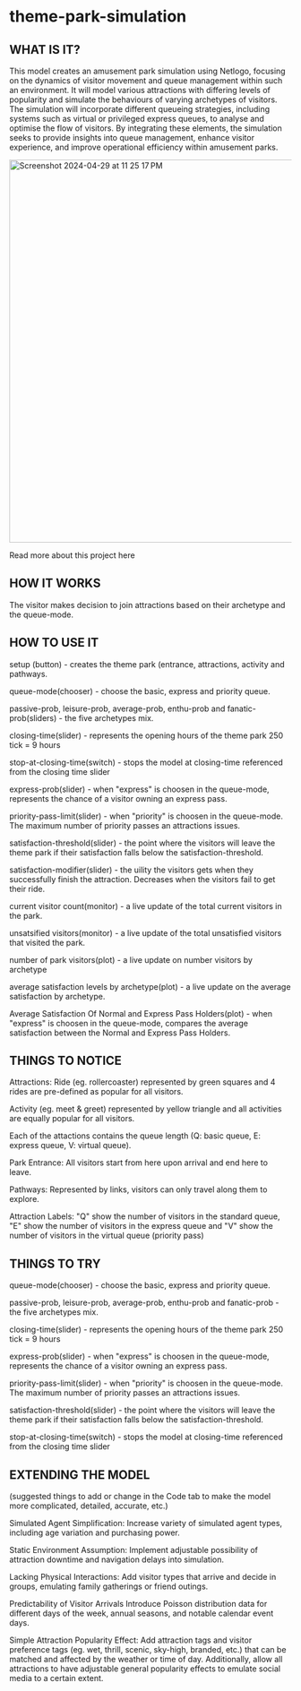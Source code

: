 # theme-park-simulation

## WHAT IS IT?

This model creates an amusement park simulation using Netlogo, focusing on the dynamics of visitor movement and queue management within such an environment. It will model various attractions with differing levels of popularity and simulate the behaviours of varying archetypes of visitors. The simulation will incorporate different queueing strategies, including systems such as virtual or privileged express queues, to analyse and optimise the flow of visitors. By integrating these elements, the simulation seeks to provide insights into queue management, enhance visitor experience, and improve operational efficiency within amusement parks.

<img width="684" alt="Screenshot 2024-04-29 at 11 25 17 PM" src="https://github.com/xavierkoo/theme-park-simulation/assets/86020207/918ce23e-cbbc-432e-8141-1221377b2d58">

Read more about this project here

## HOW IT WORKS

The visitor makes decision to join attractions based on their archetype and the queue-mode. 


## HOW TO USE IT

setup (button) - creates the theme park (entrance, attractions, activity and pathways.

queue-mode(chooser) - choose the basic, express and priority queue.

passive-prob, leisure-prob, average-prob, enthu-prob and fanatic-prob(sliders) - the five archetypes mix. 

closing-time(slider) - represents the opening hours of the theme park 250 tick = 9 hours

stop-at-closing-time(switch) - stops the model at closing-time referenced from the closing time slider

express-prob(slider) - when "express" is choosen in the queue-mode, represents the chance of a visitor owning an express pass.

priority-pass-limit(slider) - when "priority" is choosen in the queue-mode. The maximum number of priority passes an attractions issues.

satisfaction-threshold(slider) - the point where the visitors will leave the theme park if their satisfaction falls below the satisfaction-threshold.

satisfaction-modifier(slider) - the uility the visitors gets when they successfully finish the attraction. Decreases when the visitors fail to get their ride.

current visitor count(monitor) - a live update of the total current visitors in the park.

unsatsified visitors(monitor) - a live update of the total unsatisfied visitors that visited the park.

number of park visitors(plot) - a live update on number visitors by archetype

average satisfaction levels by archetype(plot) - a live update on the average satisfaction by archetype.

Average Satisfaction Of Normal and Express Pass Holders(plot) - when "express" is choosen in the queue-mode, compares the average satisfaction between the Normal and Express Pass Holders.


## THINGS TO NOTICE

Attractions: 
Ride (eg. rollercoaster) represented by green squares and 4 rides are pre-defined as popular for all visitors.

Activity (eg. meet & greet) represented by yellow triangle and all activities are equally popular for all visitors.

Each of the attactions contains the queue length (Q: basic queue, E: express queue, V: virtual queue).

Park Entrance:
All visitors start from here upon arrival and end here to leave.

Pathways:
Represented by links, visitors can only travel along them to explore.

Attraction Labels:
"Q" show the number of visitors in the standard queue, "E" show the number of visitors in the express queue and "V" show the number of visitors in the virtual queue (priority pass)
 
## THINGS TO TRY

queue-mode(chooser) - choose the basic, express and priority queue. 

passive-prob, leisure-prob, average-prob, enthu-prob and fanatic-prob - the five archetypes mix.

closing-time(slider) - represents the opening hours of the theme park 250 tick = 9 hours

express-prob(slider) - when "express" is choosen in the queue-mode, represents the chance of a visitor owning an express pass.

priority-pass-limit(slider) - when "priority" is choosen in the queue-mode. The maximum number of priority passes an attractions issues.

satisfaction-threshold(slider) - the point where the visitors will leave the theme park if their satisfaction falls below the satisfaction-threshold.

stop-at-closing-time(switch) - stops the model at closing-time referenced from the closing time slider

## EXTENDING THE MODEL

(suggested things to add or change in the Code tab to make the model more complicated, detailed, accurate, etc.)

Simulated Agent Simplification: Increase variety of simulated agent types, including age variation and purchasing power.

Static Environment Assumption: Implement adjustable possibility of attraction downtime and navigation delays into simulation.

Lacking Physical Interactions: Add visitor types that arrive and decide in groups, emulating family gatherings or friend outings.

Predictability of Visitor Arrivals Introduce Poisson distribution data for different days of the week, annual seasons, and notable calendar event days.

Simple Attraction Popularity Effect: Add attraction tags and visitor preference tags (eg. wet, thrill, scenic, sky-high, branded, etc.) that can be matched and affected by the weather or time of day. Additionally, allow all attractions to have adjustable general popularity effects to emulate social media to a certain extent.

